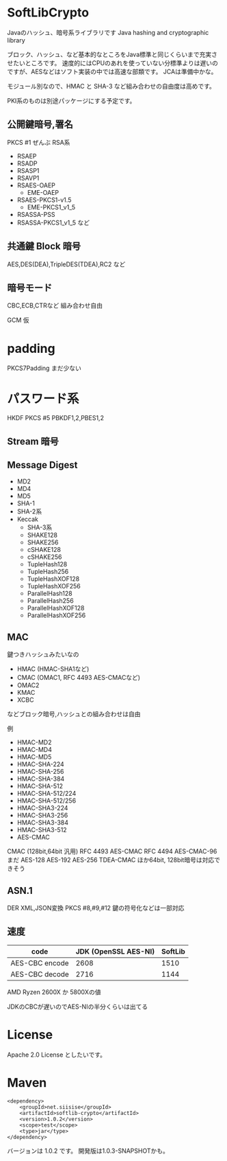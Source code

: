 # SoftLibCrypto
Javaのハッシュ、暗号系ライブラリです
Java hashing and cryptographic library

ブロック、ハッシュ、など基本的なところをJava標準と同じくらいまで充実させたいところです。
速度的にはCPUのあれを使っていない分標準よりは遅いのですが、AESなどはソフト実装の中では高速な部類です。
JCAは準備中かな。

モジュール別なので、HMAC と SHA-3 など組み合わせの自由度は高めです。

PKI系のものは別途パッケージにする予定です。

## 公開鍵暗号,署名
PKCS #1 ぜんぶ RSA系
- RSAEP
- RSADP
- RSASP1
- RSAVP1
- RSAES-OAEP
  - EME-OAEP
- RSAES-PKCS1-v1.5
  - EME-PKCS1_v1_5
- RSASSA-PSS
- RSASSA-PKCS1_v1_5
など

## 共通鍵 Block 暗号
AES,DES(DEA),TripleDES(TDEA),RC2 など

## 暗号モード
CBC,ECB,CTRなど
組み合わせ自由

GCM 仮

# padding
PKCS7Padding
まだ少ない

# パスワード系
HKDF
PKCS #5
PBKDF1,2,PBES1,2

## Stream 暗号

## Message Digest
- MD2
- MD4
- MD5
- SHA-1
- SHA-2系
- Keccak
  - SHA-3系
  - SHAKE128
  - SHAKE256
  - cSHAKE128
  - cSHAKE256
  - TupleHash128
  - TupleHash256
  - TupleHashXOF128
  - TupleHashXOF256
  - ParallelHash128
  - ParallelHash256
  - ParallelHashXOF128
  - ParallelHashXOF256

## MAC
鍵つきハッシュみたいなの

- HMAC (HMAC-SHA1など)
- CMAC (OMAC1, RFC 4493 AES-CMACなど)
- OMAC2
- KMAC
- XCBC

などブロック暗号,ハッシュとの組み合わせは自由

例

- HMAC-MD2
- HMAC-MD4
- HMAC-MD5
- HMAC-SHA-224
- HMAC-SHA-256
- HMAC-SHA-384
- HMAC-SHA-512
- HMAC-SHA-512/224
- HMAC-SHA-512/256
- HMAC-SHA3-224
- HMAC-SHA3-256
- HMAC-SHA3-384
- HMAC-SHA3-512
- AES-CMAC

CMAC (128bit,64bit 汎用)
RFC 4493 AES-CMAC
RFC 4494 AES-CMAC-96 まだ
AES-128 AES-192 AES-256
TDEA-CMAC
ほか64bit, 128bit暗号は対応できそう

## ASN.1
DER
XML,JSON変換
PKCS #8,#9,#12 鍵の符号化などは一部対応

## 速度
code | JDK (OpenSSL AES-NI) | SoftLib
-----|----|------
AES-CBC encode | 2608 | 1510 
AES-CBC decode | 2716 | 1144

AMD Ryzen 2600X か 5800Xの値

JDKのCBCが遅いのでAES-NIの半分くらいは出てる

# License

Apache 2.0 License としたいです。

# Maven

~~~
<dependency>
    <groupId>net.siisise</groupId>
    <artifactId>softlib-crypto</artifactId>
    <version>1.0.2</version>
    <scope>test</scope>
    <type>jar</type>
</dependency>
~~~
バージョンは 1.0.2 です。
開発版は1.0.3-SNAPSHOTかも。


